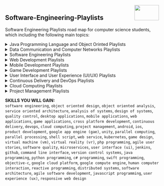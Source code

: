 <img align="right" width="80" height="50" src="https://github.com/cs-MohamedAyman/YouTube-Playlists/blob/master/organizations-logos/youtube.jpg">

## Software-Engineering-Playlists
Software Engineering Playlists road map for computer science students, which including the following main topics:

<details>
	<summary>Java Programming Language and Object Orinted Playlists</summary>

</details>
<details>
	<summary>Data Communication and Computer Networks Playlists</summary>

</details>
<details>
	<summary>Software Engineering Playlists</summary>

</details>
<details>
	<summary>Web Development Playlists</summary>

</details>
<details>
	<summary>Mobile Development Playlists</summary>

</details>
<details>
	<summary>Game Development Playlists</summary>

</details>
<details>
	<summary>User Interface and User Experience (UI/UX) Playlists</summary>

</details>
<details>
	<summary>Continuous Delivery and DevOps Playlists</summary>

</details>

<details>
	<summary>Cloud Computing Playlists</summary>

</details>
<details>
	<summary>Project Management Playlists</summary>

</details>

**SKILLS YOU WILL GAIN:**<br>
`software engineering`, `object oriented design`, `object oriented analysis`, `service oriented architecture`, `analysis of systems`, `design of systems`, `quality control`, `desktop applications`, `mobile applications`, `web applications`, `game applications`, `cross platform development`, `continuous delivery`, `devops`, `cloud computing`, `project management`, `android`, `ios`, `product development`, `google app engine (gae)`, `unity`, `parallel computing`, `parallel processing`, `shell script`, `web service`, `kubernetes`, `game design`, `virtual machine (vm)`, `virtual reality (vr)`, `php programming`, `agile user stories`, `software quality`, `microservices`, `user interface (ui)`, `jenkins`, `github`, `command line interface`, `version control systems`, `java programming`, `python programming`, `c# programming`, `swift programming`, `objective-c`, `google cloud platform`, `google compute engine`, `human computer interaction`, `reactive programming`, `distributed systems`, `software architecture`, `agile software development`, `javascript programming`, `user experience (ux)`, `responsive web design`
